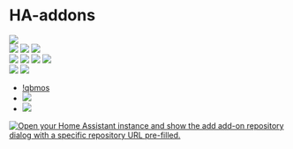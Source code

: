# HA-addons
![](https://img.shields.io/badge/release-v3.0.1-blue)                 
![](https://img.shields.io/badge/arch-arm64-yellow)
![](https://img.shields.io/badge/-armv7-yellow) 
![](https://img.shields.io/badge/-amd64-yellow)
<br/>
![](https://img.shields.io/badge/interfaces_with-qbus_devices-green)
![](https://img.shields.io/badge/-home_assistant_devices-green)
![](https://img.shields.io/badge/-influxDB_v2/grafana_statistics-green)
![](https://img.shields.io/badge/-http_devices-green)
<br/>
![](https://img.shields.io/badge/prerequisites-HA--OS-red)
![](https://img.shields.io/badge/-HA--Supervised-red)

- [!qbmos](https://github.com/wk275/qbtools-v3_HA-addons/tree/main/qbmos)
- ![](https://github.com/wk275/qbtools-v3_HA-addons/tree/main/qbusmqtt)
- ![](https://github.com/wk275/qbtools-v3_HA-addons/tree/main/qbtools)

[![Open your Home Assistant instance and show the add add-on repository dialog with a specific repository URL pre-filled.](https://my.home-assistant.io/badges/supervisor_add_addon_repository.svg)](https://my.home-assistant.io/redirect/supervisor_add_addon_repository/?repository_url=https://github.com/wk275/qbtools-v3_HA-addons.git)
